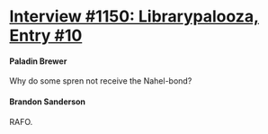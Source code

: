 # [Interview #1150: Librarypalooza, Entry #10](https://www.theoryland.com/intvmain.php?i=1150#10)

#### Paladin Brewer

Why do some spren not receive the Nahel-bond?

#### Brandon Sanderson

RAFO.


